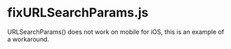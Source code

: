 # fixURLSearchParams.js
URLSearchParams() does not work on mobile for iOS, this is an example of a workaround.
